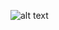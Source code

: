 ![alt text](https://github.com/komangsuarsana/komangsuarsana/blob/main/Gambar%20DFS_BFS.jpeg?raw=true)
